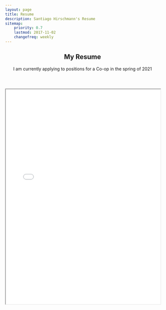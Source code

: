 ```yaml
---
layout: page
title: Resume
description: Santiago Hirschmann's Resume
sitemap:
    priority: 0.7
    lastmod: 2017-11-02
    changefreq: weekly
---
```


<header class = "major">
<h2> My Resume</h2>
<p>
I am currently applying to positions for a Co-op  in the spring of 2021
</p>
</header>


<iframe src="{{ "/assets/resume/Resume-2021.pdf" | absolute_url }}" alt="" frameborder="2" width="100%" height="700px"></iframe>


<!--
<iframe src="/assets/resume/blank santiago hirschmann resume F2020A.pdf" frameborder="2" width="100%" height="700px"></iframe> -->
